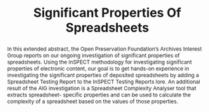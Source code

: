 ---
abstract: In this extended abstract, the Open Preservation Foundation’s Archives Interest
  Group reports on our ongoing investigation of significant properties of spreadsheets.
  Using the InSPECT methodology for investigating significant properties of electronic
  content, our goal is to get hands-on experience in investigating the significant
  properties of deposited spreadsheets by adding a Spreadsheet Testing Report to the
  InSPECT Testing Reports lore. An additional result of the AIG investigation is a
  Spreadsheet Complexity Analyser tool that extracts spreadsheet- specific properties
  and can be used to calculate the complexity of a spreadsheet based on the values
  of those properties.
creators:
- Takema, Jacob
- Tømmerholt, Phillip Mike
- Nielsen, Anders Bo
- O’Sullivan, Jack
- Sein, Kati
- Kjærskov, Frederik Holmelund
- van Veenendaal, Remco
date: null
document_url: https://services.phaidra.univie.ac.at/api/object/o:1079784/download
grand_parent: iPRES
institutions: []
keywords: []
landing_page_url: https://phaidra.univie.ac.at/o:1079784
language: eng
layout: publication
license: CC BY 4.0 International
notes_url: null
parent: iPRES 2019
publication_type: paper
size: 141608
slides_url: null
source_name: iPRES
stream_url: null
title: 'Significant Properties Of Spreadsheets '
year: 2019
---